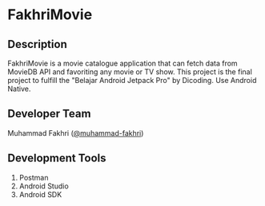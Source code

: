 # FakhriMovie

## Description
FakhriMovie is a movie catalogue application that can fetch data from MovieDB API and favoriting any movie or TV show. This project is the final project to fulfill the "Belajar Android Jetpack Pro" by Dicoding. Use Android Native.

## Developer Team
Muhammad Fakhri ([@muhammad-fakhri](https://github.com/muhammad-fakhri))

## Development Tools
1. Postman
2. Android Studio
3. Android SDK
